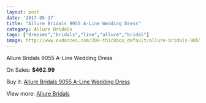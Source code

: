 ```yaml
---
layout: post
date: '2017-05-17'
title: "Allure Bridals 9055 A-Line Wedding Dress"
category: Allure Bridals
tags: ["dresses","bridals","line","allure","bridal"]
image: http://www.eudances.com/208-thickbox_default/allure-bridals-9055-a-line-wedding-dress.jpg
---
```

Allure Bridals 9055 A-Line Wedding Dress

On Sales: **$462.99**
<a href="https://www.eudances.com/en/allure-bridals/65-allure-bridals-9055-a-line-wedding-dress.html"><amp-img layout="responsive" width="600" height="600" src="//www.eudances.com/208-thickbox_default/allure-bridals-9055-a-line-wedding-dress.jpg" alt="Allure Bridals 9055 A-Line Wedding Dress 0" /></a>
<a href="https://www.eudances.com/en/allure-bridals/65-allure-bridals-9055-a-line-wedding-dress.html"><amp-img layout="responsive" width="600" height="600" src="//www.eudances.com/211-thickbox_default/allure-bridals-9055-a-line-wedding-dress.jpg" alt="Allure Bridals 9055 A-Line Wedding Dress 1" /></a>
<a href="https://www.eudances.com/en/allure-bridals/65-allure-bridals-9055-a-line-wedding-dress.html"><amp-img layout="responsive" width="600" height="600" src="//www.eudances.com/210-thickbox_default/allure-bridals-9055-a-line-wedding-dress.jpg" alt="Allure Bridals 9055 A-Line Wedding Dress 2" /></a>
<a href="https://www.eudances.com/en/allure-bridals/65-allure-bridals-9055-a-line-wedding-dress.html"><amp-img layout="responsive" width="600" height="600" src="//www.eudances.com/209-thickbox_default/allure-bridals-9055-a-line-wedding-dress.jpg" alt="Allure Bridals 9055 A-Line Wedding Dress 3" /></a>

Buy it: [Allure Bridals 9055 A-Line Wedding Dress](https://www.eudances.com/en/allure-bridals/65-allure-bridals-9055-a-line-wedding-dress.html "Allure Bridals 9055 A-Line Wedding Dress")

View more: [Allure Bridals](https://www.eudances.com/en/2-allure-bridals "Allure Bridals")